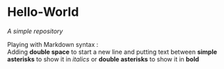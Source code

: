 # Hello-World
*A simple repository*  
  
Playing with Markdown syntax :  
Adding **double space** to start a new line and putting text between **simple asterisks** to show it in *italics* or **double asterisks** to show it in **bold**  
